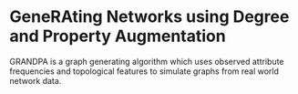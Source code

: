 # GeneRAting Networks using Degree and Property Augmentation

GRANDPA is a graph generating algorithm which uses observed attribute frequencies and topological features to simulate graphs from real world network data.
